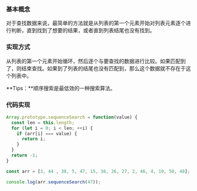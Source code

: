 ### 基本概念

对于查找数据来说，最简单的方法就是从列表的第一个元素开始对列表元素逐个进行判断，直到找到了想要的结果，或者直到列表结尾也没有找到。

### 实现方式

从列表的第一个元素开始循环，然后逐个与要查找的数据进行比较。如果匹配到了，则结束查找。如果到了列表的结尾也没有匹配到，那么这个数据就不存在于这个列表中。

**Tips：**顺序搜索是最低效的一种搜索算法。

### 代码实现

```js
Array.prototype.sequenceSearch = function(value) {
  const len = this.length;
  for (let i = 0; i < len; ++i) {
    if (arr[i] === value) {
      return i;
    }
  }
  return -1;
}

const arr = [3, 44 , 38, 5, 47, 15, 36, 26, 27, 2, 46, 4, 19, 50, 48];

console.log(arr.sequenceSearch(47));
```
